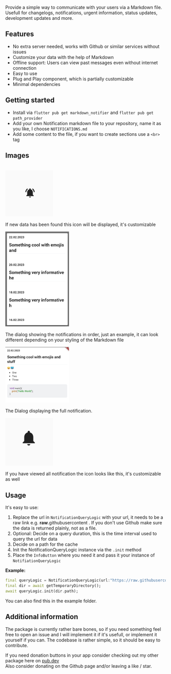 Provide a simple way to communicate with your users via a Markdown file. Usefull for changelogs, notifications, urgent information, status updates, development updates and more.


## Features
- No extra server needed, works with Github or similar services without issues
- Customize your data with the help of Markdown
- Offline support: Users can view past messages even without internet connection
- Easy to use
- Plug and Play component, which is partially customizable
- Minimal dependencies

## Getting started

- Install via `flutter pub get markdown_notifier` and `flutter pub get path_provider`
- Add your own Notification markdown file to your repository, name it as you like, I choose `NOTIFICATIONS.md`
- Add some content to the file, if you want to create sections use a `<br>` tag

## Images
<br>

<img src="./imgs/1.jpg" alt="Alarm ringing" width=150/> 
<br>

If new data has been found this icon will be displayed, it's customizable

<img src="./imgs/2.jpg" alt="Dialog with text" width=200/>
<br>

The dialog showing the notifications in order, just an example, it can look different depending on your styling of the Markdown file

<img src="./imgs/3.jpg" alt="A text with emojis and code example" width=200/>
<br>

The Dialog displaying the full notification.

<img src="./imgs/4.jpg" alt="Alarm not ringing" width=150/>
<br>

If you have viewed all notification the icon looks like this, it's customizable as well

## Usage

It's easy to use:
1. Replace the url in `NotificationQueryLogic` with your url, it needs to be a raw link e.g. **raw**.githubusercontent . If you don't use Github make sure the data is returned plainly, not as a file.
2. Optional: Decide on a query duration, this is the time interval used to query the url for data
3. Decide on a path for the cache
4. Init the NotificationQueryLogic instance via the `.init` method
5. Place the `InfoButton` where you need it and pass it your instance of `NotifiationQueryLogic`

**Example:**
```dart
final queryLogic = NotificationQueryLogic(url:"https://raw.githubusercontent.com/Flajt/markdown_notifier/master/NOTIFICATIONS.md");
final dir = await getTemporaryDirectory();
await queryLogic.init(dir.path);
```
You can also find this in the example folder.

## Additional information

The package is currently rather bare bones, so if you need something feel free to open an issue and I will implement it if it's usefull, or implement it yourself if you can. The codebase is rather simple, so it should be easy to contribute.
<br>

If you need donation buttons in your app consider checking out my other package here on [pub.dev](https://pub.dev/packages/flutter_donation_buttons)
<br>
Also consider donating on the Github page and/or leaving a like / star.